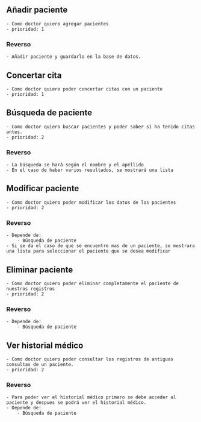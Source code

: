 
## Añadir paciente
	- Como doctor quiero agregar pacientes
	- prioridad: 1
### Reverso
	- Añadir paciente y guardarlo en la base de datos.
	
## Concertar cita
	- Como doctor quiero poder concertar citas con un paciente
	- prioridad: 1
	
## Búsqueda de paciente
	- Como doctor quiero buscar pacientes y poder saber si ha tenido citas antes.
	- prioridad: 2
### Reverso
	- La búsqueda se hará según el nombre y el apellido
	- En el caso de haber varios resultados, se mostrará una lista

## Modificar paciente
	- Como doctor quiero poder modificar los datos de los pacientes
	- prioridad: 2
### Reverso
	- Depende de:
		- Búsqueda de paciente
	- Si se da el caso de que se encuentre mas de un paciente, se mostrara una lista para seleccionar el paciente que se desea modificar


## Eliminar paciente
	- Como doctor quiero poder eliminar completamente el paciente de nuestros registros
	- prioridad: 2
### Reverso
	- Depende de:
		- Búsqueda de paciente
		

## Ver historial médico
	- Como doctor quiero poder consultar los registros de antiguas consultas de un paciente.
	- prioridad: 2
### Reverso
	- Para poder ver el historial médico primero se debe acceder al paciente y despues se podrá ver el historial médico.
	- Depende de:
		- Búsqueda de paciente
